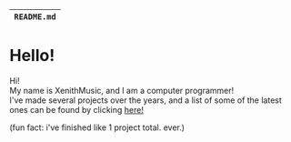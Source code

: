 |`README.md`|
|---------|

# Hello!
Hi!<br>
My name is XenithMusic, and I am a computer programmer!<br>
I've made several projects over the years, and a list of some of the latest ones can be found by clicking [here!](PROJECTS.md)

(fun fact: i've finished like 1 project total. ever.)
